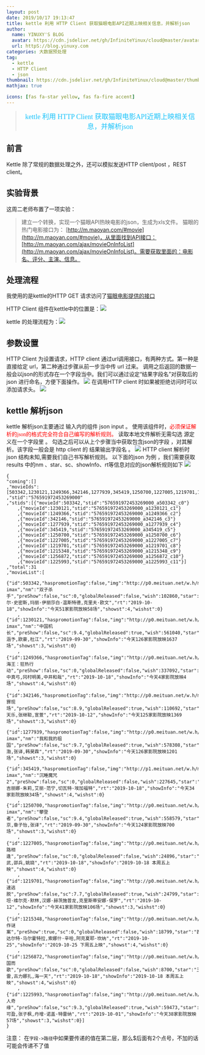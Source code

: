 ```yaml
---
layout: post
date: 2019/10/17 19:13:47 
title: kettle 利用 HTTP Client 获取猫眼电影API近期上映相关信息，并解析json
author: 
  name: YINUXY'S BLOG
  avatar: https://cdn.jsdelivr.net/gh/InfiniteYinux/cloud@master/avatar/avatar.png
  url: httpS://blog.yinuxy.com
categories: 大数据预处理
tag:
  - kettle
  - HTTP Client
  - json
thumbnail: https://cdn.jsdelivr.net/gh/InfiniteYinux/cloud@master/thumbnail/spoon.jpg
mathjax: true

icons: [fas fa-star yellow, fas fa-fire accent]
---
```


> <center><font  size = "4" color = "#1BC3FB"  face = "楷体">kettle 利用 HTTP Client 获取猫眼电影API近期上映相关信息，并解析json</font></center>

<!-- more -->


## 前言 ##
Kettle 除了常规的数据处理之外，还可以模拟发送HTTP client/post  ，REST client。

## 实验背景 ##
这周二老师布置了一项实验：
> 建立一个转换，实现一个猫眼API热映电影的json，生成为xls文件。
猫眼的热门电影接口为： [http://m.maoyan.com/#movie](http://m.maoyan.com/#movie)，从里面找到API接口：[http://m.maoyan.com/ajax/movieOnInfoList](http://m.maoyan.com/ajax/movieOnInfoList)。需要获取里面的：电影名、评分、主演、信息。

## 处理流程 ##
我使用的是kettle的HTTP GET 请求访问了[猫眼电影提供的接口](http://m.maoyan.com/ajax/movieOnInfoList)

HTTP Client 组件在kettle中的位置是：![](https://cdn.jsdelivr.net/gh/InfiniteYinux/article@master/img/kettle_proj1/output_1.png)


kettle 的处理流程为：![](https://cdn.jsdelivr.net/gh/InfiniteYinux/article@master/img/kettle_proj1/output_2.png)


## 参数设置 ##
HTTP Client 为设置请求，HTTP client 通过url调用接口，有两种方式。第一种是直接给定 url，第二种通过步骤从前一步当中传 url 过来。
调用之后返回的数据一般会以json的形式存在一个字段当中。我们可以通过设定“结果字段名”对获取后的 json 进行命名，方便下面操作。
![](https://cdn.jsdelivr.net/gh/InfiniteYinux/article@master/img/kettle_proj1/output_3.png)
在调用HTTP client 时如果被拒绝访问时可以添加请求头。
![](https://cdn.jsdelivr.net/gh/InfiniteYinux/article@master/img/kettle_proj1/output_4.png)

## kettle 解析json ##

kettle 解析json主要通过 输入内的组件 json input 。
使用该组件时，<font color = "red"  face = "黑体">必须保证解析的json的格式完全符合自己编写的解析规则。</font>
读取本地文件解析无需勾选 源定义在一个字段里 。
勾选之后可以从上个步骤当中获取包含json的字段 ，对其解析。该字段一般会是 http client  的 结果输出字段名 。
![](https://cdn.jsdelivr.net/gh/InfiniteYinux/article@master/img/kettle_proj1/output_5.png)
HTTP client 解析时json 结构未知,需要我们自己书写解析规则。
以下面的json 为例 ，我们需要获取 results 中的nm 、star、sc、showInfo、rt等信息对应的json解析规则如下
![](https://cdn.jsdelivr.net/gh/InfiniteYinux/article@master/img/kettle_proj1/output_6.png)
```
{
"coming":[]
,"movieIds":[503342,1230121,1249366,342146,1277939,345419,1250700,1227005,1219701,1215348,1256872,1225993,1251174,296020,1178432,359377,1211270,345397,1190383,1260354,1245196,1243361,1277982,1240752,334625,78519,668097,1197625,1291398,1180993,1242130]
,"stid":"576591972453269000"
,"stids":[{"movieId":503342,"stid":"576591972453269000_a503342_c0"}
	,{"movieId":1230121,"stid":"576591972453269000_a1230121_c1"}
	,{"movieId":1249366,"stid":"576591972453269000_a1249366_c2"}
	,{"movieId":342146,"stid":"576591972453269000_a342146_c3"}
	,{"movieId":1277939,"stid":"576591972453269000_a1277939_c4"}
	,{"movieId":345419,"stid":"576591972453269000_a345419_c5"}
	,{"movieId":1250700,"stid":"576591972453269000_a1250700_c6"}
	,{"movieId":1227005,"stid":"576591972453269000_a1227005_c7"}
	,{"movieId":1219701,"stid":"576591972453269000_a1219701_c8"}
	,{"movieId":1215348,"stid":"576591972453269000_a1215348_c9"}
	,{"movieId":1256872,"stid":"576591972453269000_a1256872_c10"}
	,{"movieId":1225993,"stid":"576591972453269000_a1225993_c11"}]
,"total":31
,"movieList":[
	{"id":503342,"haspromotionTag":false,"img":"http://p0.meituan.net/w.h/movie/c437c3e340eff266f5cc7dcc79bead6b2406517.jpg","version":"v3d imax","nm":"双子杀手","preShow":false,"sc":0,"globalReleased":false,"wish":102860,"star":"威尔·史密斯,玛丽·伊丽莎白·温斯特德,克里夫·欧文","rt":"2019-10-18","showInfo":"今天51家影院放映58场","showst":4,"wishst":0}
	,{"id":1230121,"haspromotionTag":false,"img":"http://p0.meituan.net/w.h/movie/cddf92d0ac6a0db837a1bc488b241c42267927.jpg","version":"v2d imax","nm":"中国机长","preShow":false,"sc":9.4,"globalReleased":true,"wish":561040,"star":"张涵予,欧豪,杜江","rt":"2019-09-30","showInfo":"今天126家影院放映1637场","showst":3,"wishst":0}
	,{"id":1249366,"haspromotionTag":false,"img":"http://p0.meituan.net/w.h/moviemachine/ff399baffe786445b96e4e3d24fe1eeb675719.jpg","version":"","nm":"航海王：狂热行动","preShow":false,"sc":0,"globalReleased":false,"wish":337092,"star":"田中真弓,冈村明美,中井和哉","rt":"2019-10-18","showInfo":"今天4家影院放映4场","showst":4,"wishst":0}
	,{"id":342146,"haspromotionTag":false,"img":"http://p0.meituan.net/w.h/movie/6392cd350d00860921042cdac7f2ed797389667.jpg","version":"","nm":"犯罪现场","preShow":false,"sc":8.9,"globalReleased":true,"wish":110692,"star":"古天乐,张继聪,宣萱","rt":"2019-10-12","showInfo":"今天125家影院放映1369场","showst":3,"wishst":0}
	,{"id":1277939,"haspromotionTag":false,"img":"http://p0.meituan.net/w.h/moviemachine/b2c5c74d33e45745fd3462e44b3698e18336620.jpg","version":"v2d imax","nm":"我和我的祖国","preShow":false,"sc":9.7,"globalReleased":true,"wish":578308,"star":"黄渤,张译,韩昊霖","rt":"2019-09-30","showInfo":"今天126家影院放映1201场","showst":3,"wishst":0}
	,{"id":345419,"haspromotionTag":false,"img":"http://p1.meituan.net/w.h/moviemachine/c68e3fff79463952b33cbc1e1b45442b1772992.jpg","version":"v3d imax","nm":"沉睡魔咒2","preShow":false,"sc":0,"globalReleased":false,"wish":227645,"star":"安吉丽娜·朱莉,艾丽·范宁,切瓦特·埃加福特","rt":"2019-10-18","showInfo":"今天34家影院放映34场","showst":4,"wishst":0}
	,{"id":1250700,"haspromotionTag":false,"img":"http://p0.meituan.net/w.h/movie/4c01895cfd53e82f7c3048c407974a6b4739229.jpg","version":"v2d imax","nm":"攀登者","preShow":false,"sc":9.4,"globalReleased":true,"wish":558579,"star":"吴京,章子怡,张译","rt":"2019-09-30","showInfo":"今天124家影院放映700场","showst":3,"wishst":0}
	,{"id":1227005,"haspromotionTag":false,"img":"http://p0.meituan.net/w.h/movie/980cddbf2fe1296ae3657c968e536ea56541174.png","version":"","nm":"侠路相逢","preShow":false,"sc":0,"globalReleased":false,"wish":24896,"star":"姜武,邵兵,姚娆","rt":"2019-10-18","showInfo":"2019-10-18 本周五上映","showst":4,"wishst":0}
	,{"id":1219701,"haspromotionTag":false,"img":"http://p0.meituan.net/w.h/movie/c8c17eb7c9c82d189771e3bfdd4d95061444262.jpg","version":"","nm":"急速逃脱","preShow":false,"sc":7.7,"globalReleased":true,"wish":24799,"star":"沃坦·维尔克·默林,汉娜·赫茨施普龙,克里斯蒂安娜·保罗","rt":"2019-10-12","showInfo":"今天41家影院放映106场","showst":3,"wishst":0}
	,{"id":1215348,"haspromotionTag":false,"img":"http://p0.meituan.net/w.h/movie/6bce8da6f1daa7f69bed91cd00b049a42186478.jpg","version":"","nm":"天作谜案","preShow":true,"sc":0,"globalReleased":false,"wish":18799,"star":"西达尔特·马尔霍特拉,索娜什·辛哈,阿克夏耶·坎纳","rt":"2019-10-25","showInfo":"2019-10-25 下周五上映","showst":4,"wishst":0}
	,{"id":1256872,"haspromotionTag":false,"img":"http://p0.meituan.net/w.h/movie/db82e48befc1c7e2e98425165b2500d76222872.jpg","version":"v3d","nm":"为国而歌","preShow":false,"sc":0,"globalReleased":false,"wish":8700,"star":"王雷,古力娜扎,海一天","rt":"2019-10-18","showInfo":"2019-10-18 本周五上映","showst":4,"wishst":0}
	,{"id":1225993,"haspromotionTag":false,"img":"http://p0.meituan.net/w.h/movie/cbfd89ee598b5837c7d6b7bb6f6d9e0a1744668.jpg","version":"v3d","nm":"雪人奇缘","preShow":false,"sc":9.3,"globalReleased":true,"wish":59473,"star":"汪可盈,张子枫,丹增·诺盖·特雷纳","rt":"2019-10-01","showInfo":"今天38家影院放映57场","showst":3,"wishst":0}]
}
```
注意：
在`字段->路径`中如果要传递的值在第二层，那么$后面有2个点号，不加的话可能会传递不了值


